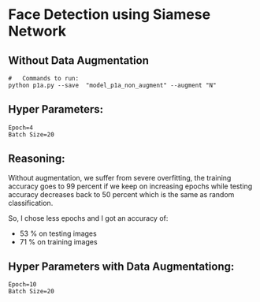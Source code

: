 # Face Detection using Siamese Network

## Without Data Augmentation
    #	Commands to run: 
    python p1a.py --save  "model_p1a_non_augment" --augment "N"
    
##	Hyper Parameters:
    Epoch=4
    Batch Size=20
    
## Reasoning:
Without augmentation, we suffer from severe overfitting, the training accuracy goes to 99 percent if we keep on increasing epochs while testing accuracy decreases back to 50 percent which is the same as random classification. 

So, I chose less epochs and I got an accuracy of:
  *	53 % on testing images
  *	71 % on training images

##	Hyper Parameters with Data Augmentationg:	
    Epoch=10
    Batch Size=20

